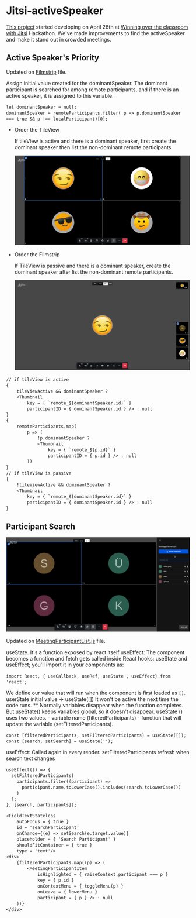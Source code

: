 # Jitsi-activeSpeaker
[This project](https://platform-euhack21.bemyapp.com/#/projects/6082d2112f90ac001965e417) started developing on April 26th at [Winning over the classroom with Jitsi](https://euhack21.bemyapp.com/) Hackathon.
We've made improvements to find the activeSpeaker and make it stand out in crowded meetings.

## Active Speaker's Priority

Updated on [Filmstrip](https://github.com/bayraktarulku/jitsi-projects/blob/main/activeSpeaker/jitsi-meet/react/features/filmstrip/components/web/Filmstrip.js) file.

Assign initial value created for the dominantSpeaker.
The dominant participant is searched for among remote participants, and if there is an active speaker, it is assigned to this variable.
```
let dominantSpeaker = null;
dominantSpeaker = remoteParticipants.filter( p => p.dominantSpeaker === true && p !== localParticipant)[0];
```

* Order the TileView

    If tileView is active and there is a dominant speaker, first create the dominant speaker then list the non-dominant remote participants.

    ![Order the TileView](../images/tileview.gif)

* Order the Filmstrip

    If TileView is passive and there is a dominant speaker, create the dominant speaker after list the non-dominant remote participants.

    ![Order the Filmstrip](../images/filmstrip.gif)

```
// if tileView is active
{
    tileViewActive && dominantSpeaker ?
    <Thumbnail
        key = { `remote_${dominantSpeaker.id}` }
        participantID = { dominantSpeaker.id } /> : null
}
{
    remoteParticipants.map(
        p => (
            !p.dominantSpeaker ?
            <Thumbnail
                key = { `remote_${p.id}` }
                participantID = { p.id } /> : null
        ))
}
// if tileView is passive
{
    !tileViewActive && dominantSpeaker ?
    <Thumbnail
        key = { `remote_${dominantSpeaker.id}` }
        participantID = { dominantSpeaker.id } /> : null
}
```

## Participant Search

![Participant Search](../images/search.gif)

Updated on [MeetingParticipantList.js](https://github.com/bayraktarulku/jitsi-projects/blob/main/activeSpeaker/jitsi-meet/react/features/participants-pane/components/MeetingParticipantList.js) file.

useState. It's a function exposed by react itself
useEffect: The component becomes a function and fetch gets called inside
React hooks: useState and useEffect; you'll import it in your components as:

```
import React, { useCallback, useRef, useState , useEffect} from 'react';
```

We define our value that will run when the component is first loaded as `[]`.
userState initial value -> useState([])
It won't be active the next time the code runs.
** Normally variables disappear when the function completes. But useState()
   keeps variables global, so it doesn't disappear.
useState () uses two values.
    - variable name (filteredParticipants)
    - function that will update the variable (setFilteredParticipants).
```
const [filteredParticipants, setFilteredParticipants] = useState([]);
const [search, setSearch] = useState('');
```

useEffect: Called again in every render. setFilteredParticipants refresh when search text changes
```
useEffect(() => {
  setFilteredParticipants(
    participants.filter((participant) =>
      participant.name.toLowerCase().includes(search.toLowerCase())
    )
  );
}, [search, participants]);
```


```
<FieldTextStateless
    autoFocus = { true }
    id = 'searchParticipant'
    onChange={(e) => setSearch(e.target.value)}
    placeholder = { 'Search Participant' }
    shouldFitContainer = { true }
    type = 'text'/>
<div>
    {filteredParticipants.map((p) => (
        <MeetingParticipantItem
            isHighlighted = { raiseContext.participant === p }
            key = { p.id }
            onContextMenu = { toggleMenu(p) }
            onLeave = { lowerMenu }
            participant = { p } /> : null
    ))}
</div>
```
